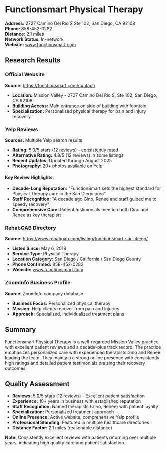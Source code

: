 # Functionsmart Physical Therapy

**Address:** 2727 Camino Del Rio S Ste 102, San Diego, CA 92108  
**Phone:** 858-452-0282  
**Distance:** 2.1 miles  
**Network Status:** In-network  
**Website:** www.functionsmart.com  

## Research Results

### Official Website
**Source:** https://functionsmart.com/contact/
- **Location:** Mission Valley - 2727 Camino Del Rio S, Ste 102, San Diego, CA 92108
- **Building Access:** Main entrance on side of building with fountain
- **Specialization:** Personalized physical therapy for pain and injury recovery

### Yelp Reviews
**Sources:** Multiple Yelp search results
- **Rating:** 5.0/5 stars (12 reviews) - consistently rated
- **Alternative Rating:** 4.8/5 (12 reviews) in some listings
- **Recent Updates:** Updated through August 2025
- **Photography:** 20+ photos available on Yelp

#### Key Review Highlights:
- **Decade-Long Reputation:** "FunctionSmart sets the highest standard for Physical Therapy care in the San Diego area"
- **Staff Recognition:** "A decade ago Gino, Renee and staff guided me to speedy recovery"
- **Comprehensive Care:** Patient testimonials mention both Gino and Renee as key therapists

### RehabGAB Directory
**Source:** https://www.rehabgab.com/listing/functionsmart-san-diego/
- **Listed Since:** May 6, 2018
- **Service Type:** Physical Therapy
- **Location Category:** San Diego / California / San Diego County
- **Phone Confirmed:** 858-452-0282
- **Website:** www.functionsmart.com

### ZoomInfo Business Profile
**Source:** ZoomInfo company database
- **Business Focus:** Personalized physical therapy
- **Mission:** Help clients recover from pain and injuries
- **Approach:** Specialized, individualized treatment plans

## Summary
Functionsmart Physical Therapy is a well-regarded Mission Valley practice with excellent patient reviews and a decade-plus track record. The practice emphasizes personalized care with experienced therapists Gino and Renee leading the team. They maintain a strong online presence with consistently high ratings and detailed patient testimonials praising their recovery outcomes.

## Quality Assessment
- **Reviews:** 5.0/5 stars (12 reviews) - Excellent patient satisfaction
- **Experience:** 10+ years in business with established reputation
- **Staff Recognition:** Named therapists (Gino, Renee) with patient loyalty
- **Specialization:** Personalized treatment approach
- **Online Presence:** Active website, comprehensive Yelp profile
- **Professional Standing:** Featured in multiple healthcare directories
- **Distance Factor:** 2.1 miles (reasonable distance)

**Note:** Consistently excellent reviews with patients returning over multiple years, indicating high quality care and patient satisfaction.
